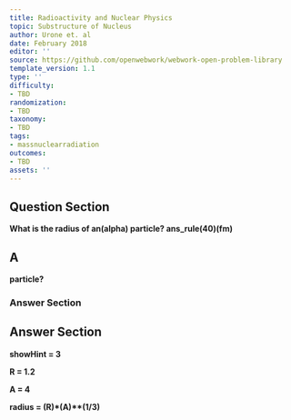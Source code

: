 ```yaml
---
title: Radioactivity and Nuclear Physics
topic: Substructure of Nucleus
author: Urone et. al
date: February 2018
editor: ''
source: https://github.com/openwebwork/webwork-open-problem-library
template_version: 1.1
type: ''
difficulty:
- TBD
randomization:
- TBD
taxonomy:
- TBD
tags:
- massnuclearradiation
outcomes:
- TBD
assets: ''
---
```


## Question Section 

<b>
What is the radius of an(alpha) particle?
ans_rule(40)(fm)

## A
particle?
### Answer Section


## Answer Section

showHint = 3

R = 1.2

A = 4

radius = (R)*(A)**(1/3)